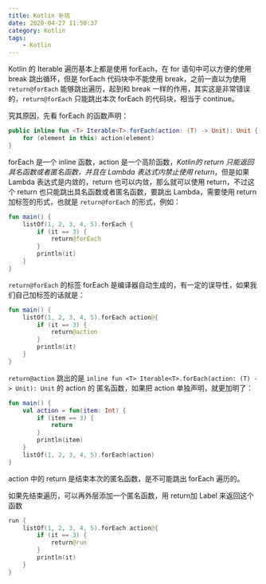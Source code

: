 ```yaml
---
title: Kotlin 补坑
date: 2020-04-27 11:50:37
category: Kotlin
tags: 
    - Kotlin
---
```


Kotlin 的 Iterable 遍历基本上都是使用 forEach，在 for 语句中可以方便的使用 break 跳出循环，但是 forEach 代码块中不能使用 break，之前一直以为使用 `return@forEach` 能够跳出遍历，起到和 break 一样的作用，其实这是非常错误的，`return@forEach` 只能跳出本次 forEach 的代码块，相当于 continue。

究其原因，先看 forEach 的函数声明：

``` kotlin
public inline fun <T> Iterable<T>.forEach(action: (T) -> Unit): Unit {
    for (element in this) action(element)
}
```

forEach 是一个 inline 函数，action 是一个高阶函数，*Kotlin的 return 只能返回具名函数或者匿名函数，并且在 Lambda 表达式内禁止使用 return*，但是如果 Lambda 表达式是内敛的，return 也可以内敛，那么就可以使用 return，不过这个 return 也只能跳出具名函数或者匿名函数，要跳出 Lambda，需要使用 return 加标签的形式，也就是 `return@forEach` 的形式，例如：

``` kotlin
fun main() {
    listOf(1, 2, 3, 4, 5).forEach {
        if (it == 3) {
            return@forEach
        }
        println(it)
    }
}
```

`return@forEach` 的标签 forEach 是编译器自动生成的，有一定的误导性，如果我们自己加标签的话就是：

``` kotlin
fun main() {
    listOf(1, 2, 3, 4, 5).forEach action@{
        if (it == 3) {
            return@action
        }
        println(it)
    }
}
```

`return@action` 跳出的是 `inline fun <T> Iterable<T>.forEach(action: (T) -> Unit): Unit` 的 action 的 匿名函数，如果把 action 单独声明，就更加明了：

``` kotlin
fun main() {
    val action = fun(item: Int) {
        if (item == 3) {
            return
        }
        println(item)
    }
    listOf(1, 2, 3, 4, 5).forEach(action)
}
```

action 中的 return 是结束本次的匿名函数，是不可能跳出 forEach 遍历的。

如果先结束遍历，可以再外层添加一个匿名函数，用 return加 Label 来返回这个函数

``` kotlin
run {
    listOf(1, 2, 3, 4, 5).forEach action@{
        if (it == 3) {
            return@run
        }
        println(it)
    }
}
```

